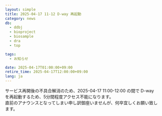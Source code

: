```yaml
---
layout: simple
title: 2025-04-17 11-12 D-way 再起動
category: news
db:
  - ddbj
  - bioproject
  - biosample
  - dra
  - top

tags:
  - お知らせ

date: 2025-04-17T01:00:00+09:00
retire_time: 2025-04-17T12:00:00+09:00
lang: ja
---
```


サービス再開後の不具合解消のため、2025-04-17 11:00-12:00 の間で D-way を再起動するため、5分間程度アクセス不能になります。   
直前のアナウンスとなってしまい申し訳御座いませんが、何卒宜しくお願い致します。

